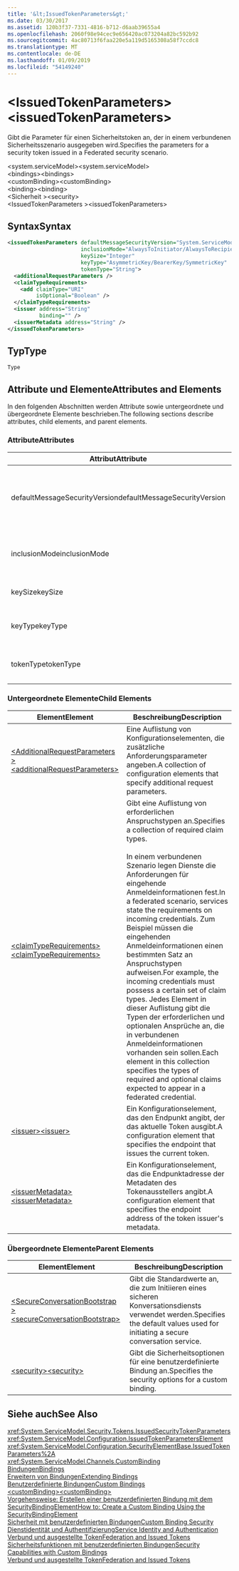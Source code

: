```yaml
---
title: '&lt;IssuedTokenParameters&gt;'
ms.date: 03/30/2017
ms.assetid: 120b3f37-7331-4816-b712-d6aab39655a4
ms.openlocfilehash: 2060f98e94cec9e656420ac073204a82bc592b92
ms.sourcegitcommit: 4ac80713f6faa220e5a119d5165308a58f7ccdc8
ms.translationtype: MT
ms.contentlocale: de-DE
ms.lasthandoff: 01/09/2019
ms.locfileid: "54149240"
---
```

# <a name="ltissuedtokenparametersgt"></a><span data-ttu-id="c784f-102">&lt;IssuedTokenParameters&gt;</span><span class="sxs-lookup"><span data-stu-id="c784f-102">&lt;issuedTokenParameters&gt;</span></span>
<span data-ttu-id="c784f-103">Gibt die Parameter für einen Sicherheitstoken an, der in einem verbundenen Sicherheitsszenario ausgegeben wird.</span><span class="sxs-lookup"><span data-stu-id="c784f-103">Specifies the parameters for a security token issued in a Federated security scenario.</span></span>  
  
 <span data-ttu-id="c784f-104">\<system.serviceModel></span><span class="sxs-lookup"><span data-stu-id="c784f-104">\<system.serviceModel></span></span>  
<span data-ttu-id="c784f-105">\<bindings></span><span class="sxs-lookup"><span data-stu-id="c784f-105">\<bindings></span></span>  
<span data-ttu-id="c784f-106">\<customBinding></span><span class="sxs-lookup"><span data-stu-id="c784f-106">\<customBinding></span></span>  
<span data-ttu-id="c784f-107">\<binding></span><span class="sxs-lookup"><span data-stu-id="c784f-107">\<binding></span></span>  
<span data-ttu-id="c784f-108">\<Sicherheit ></span><span class="sxs-lookup"><span data-stu-id="c784f-108">\<security></span></span>  
<span data-ttu-id="c784f-109">\<IssuedTokenParameters ></span><span class="sxs-lookup"><span data-stu-id="c784f-109">\<issuedTokenParameters></span></span>  
  
## <a name="syntax"></a><span data-ttu-id="c784f-110">Syntax</span><span class="sxs-lookup"><span data-stu-id="c784f-110">Syntax</span></span>  
  
```xml  
<issuedTokenParameters defaultMessageSecurityVersion="System.ServiceModel.MessageSecurityVersion"
                       inclusionMode="AlwaysToInitiator/AlwaysToRecipient/Never/Once"
                       keySize="Integer"
                       keyType="AsymmetricKey/BearerKey/SymmetricKey"
                       tokenType="String">
  <additionalRequestParameters />
  <claimTypeRequirements>
    <add claimType="URI"
         isOptional="Boolean" />
  </claimTypeRequirements>
  <issuer address="String"
          binding="" />
  <issuerMetadata address="String" />
</issuedTokenParameters>
```  
  
## <a name="type"></a><span data-ttu-id="c784f-111">Typ</span><span class="sxs-lookup"><span data-stu-id="c784f-111">Type</span></span>  
 `Type`  
  
## <a name="attributes-and-elements"></a><span data-ttu-id="c784f-112">Attribute und Elemente</span><span class="sxs-lookup"><span data-stu-id="c784f-112">Attributes and Elements</span></span>  
 <span data-ttu-id="c784f-113">In den folgenden Abschnitten werden Attribute sowie untergeordnete und übergeordnete Elemente beschrieben.</span><span class="sxs-lookup"><span data-stu-id="c784f-113">The following sections describe attributes, child elements, and parent elements.</span></span>  
  
### <a name="attributes"></a><span data-ttu-id="c784f-114">Attribute</span><span class="sxs-lookup"><span data-stu-id="c784f-114">Attributes</span></span>  
  
|<span data-ttu-id="c784f-115">Attribut</span><span class="sxs-lookup"><span data-stu-id="c784f-115">Attribute</span></span>|<span data-ttu-id="c784f-116">Beschreibung</span><span class="sxs-lookup"><span data-stu-id="c784f-116">Description</span></span>|  
|---------------|-----------------|  
|<span data-ttu-id="c784f-117">defaultMessageSecurityVersion</span><span class="sxs-lookup"><span data-stu-id="c784f-117">defaultMessageSecurityVersion</span></span>|<span data-ttu-id="c784f-118">Gibt die Versionen der Sicherheitsspezifikationen (WS-Security, WS-Trust, WS-Secure Conversation und WS-Security Policy) an, die von der Bindung unterstützt werden müssen.</span><span class="sxs-lookup"><span data-stu-id="c784f-118">Specifies the versions of the security specifications, (WS-Security, WS-Trust, WS-Secure Conversation and WS-Security Policy) that must be supported by the binding.</span></span> <span data-ttu-id="c784f-119">Dieser Wert ist vom Typ <xref:System.ServiceModel.MessageSecurityVersion>.</span><span class="sxs-lookup"><span data-stu-id="c784f-119">This value is of type <xref:System.ServiceModel.MessageSecurityVersion>.</span></span>|  
|<span data-ttu-id="c784f-120">inclusionMode</span><span class="sxs-lookup"><span data-stu-id="c784f-120">inclusionMode</span></span>|<span data-ttu-id="c784f-121">Gibt die Tokeneinschlussanforderungen an.</span><span class="sxs-lookup"><span data-stu-id="c784f-121">Specifies the token inclusion requirements.</span></span> <span data-ttu-id="c784f-122">Dieses Attribut ist vom Typ <xref:System.ServiceModel.Security.Tokens.SecurityTokenInclusionMode>.</span><span class="sxs-lookup"><span data-stu-id="c784f-122">This attribute is of type <xref:System.ServiceModel.Security.Tokens.SecurityTokenInclusionMode>.</span></span>|  
|<span data-ttu-id="c784f-123">keySize</span><span class="sxs-lookup"><span data-stu-id="c784f-123">keySize</span></span>|<span data-ttu-id="c784f-124">Eine ganze Zahl, die die Größe des Tokenschlüssels angibt.</span><span class="sxs-lookup"><span data-stu-id="c784f-124">An integer that specifies the token key size.</span></span> <span data-ttu-id="c784f-125">Der Standardwert ist 256.</span><span class="sxs-lookup"><span data-stu-id="c784f-125">The default value is 256.</span></span>|  
|<span data-ttu-id="c784f-126">keyType</span><span class="sxs-lookup"><span data-stu-id="c784f-126">keyType</span></span>|<span data-ttu-id="c784f-127">Ein gültiger Wert von <xref:System.IdentityModel.Tokens.SecurityKeyType>, der den Schlüsseltyp angibt.</span><span class="sxs-lookup"><span data-stu-id="c784f-127">A valid value of <xref:System.IdentityModel.Tokens.SecurityKeyType> that specifies the key type.</span></span> <span data-ttu-id="c784f-128">Die Standardeinstellung ist `SymmetricKey`.</span><span class="sxs-lookup"><span data-stu-id="c784f-128">The default is `SymmetricKey`.</span></span>|  
|<span data-ttu-id="c784f-129">tokenType</span><span class="sxs-lookup"><span data-stu-id="c784f-129">tokenType</span></span>|<span data-ttu-id="c784f-130">Eine Zeichenfolge, die den Tokentyp angibt.</span><span class="sxs-lookup"><span data-stu-id="c784f-130">A string that specifies the token type.</span></span> <span data-ttu-id="c784f-131">Der Standardwert ist "http://docs.oasis-open.org/wss/oasis-wss-saml-token-profile-1.1#SAML".</span><span class="sxs-lookup"><span data-stu-id="c784f-131">The default is "http://docs.oasis-open.org/wss/oasis-wss-saml-token-profile-1.1#SAML".</span></span>|  
  
### <a name="child-elements"></a><span data-ttu-id="c784f-132">Untergeordnete Elemente</span><span class="sxs-lookup"><span data-stu-id="c784f-132">Child Elements</span></span>  
  
|<span data-ttu-id="c784f-133">Element</span><span class="sxs-lookup"><span data-stu-id="c784f-133">Element</span></span>|<span data-ttu-id="c784f-134">Beschreibung</span><span class="sxs-lookup"><span data-stu-id="c784f-134">Description</span></span>|  
|-------------|-----------------|  
|[<span data-ttu-id="c784f-135">\<AdditionalRequestParameters ></span><span class="sxs-lookup"><span data-stu-id="c784f-135">\<additionalRequestParameters></span></span>](../../../../../docs/framework/configure-apps/file-schema/wcf/additionalrequestparameters-element.md)|<span data-ttu-id="c784f-136">Eine Auflistung von Konfigurationselementen, die zusätzliche Anforderungsparameter angeben.</span><span class="sxs-lookup"><span data-stu-id="c784f-136">A collection of configuration elements that specify additional request parameters.</span></span>|  
|[<span data-ttu-id="c784f-137">\<claimTypeRequirements></span><span class="sxs-lookup"><span data-stu-id="c784f-137">\<claimTypeRequirements></span></span>](../../../../../docs/framework/configure-apps/file-schema/wcf/claimtyperequirements-element.md)|<span data-ttu-id="c784f-138">Gibt eine Auflistung von erforderlichen Anspruchstypen an.</span><span class="sxs-lookup"><span data-stu-id="c784f-138">Specifies a collection of required claim types.</span></span><br /><br /> <span data-ttu-id="c784f-139">In einem verbundenen Szenario legen Dienste die Anforderungen für eingehende Anmeldeinformationen fest.</span><span class="sxs-lookup"><span data-stu-id="c784f-139">In a federated scenario, services state the requirements on incoming credentials.</span></span> <span data-ttu-id="c784f-140">Zum Beispiel müssen die eingehenden Anmeldeinformationen einen bestimmten Satz an Anspruchstypen aufweisen.</span><span class="sxs-lookup"><span data-stu-id="c784f-140">For example, the incoming credentials must possess a certain set of claim types.</span></span> <span data-ttu-id="c784f-141">Jedes Element in dieser Auflistung gibt die Typen der erforderlichen und optionalen Ansprüche an, die in verbundenen Anmeldeinformationen vorhanden sein sollen.</span><span class="sxs-lookup"><span data-stu-id="c784f-141">Each element in this collection specifies the types of required and optional claims expected to appear in a federated credential.</span></span>|  
|[<span data-ttu-id="c784f-142">\<issuer></span><span class="sxs-lookup"><span data-stu-id="c784f-142">\<issuer></span></span>](../../../../../docs/framework/configure-apps/file-schema/wcf/issuer-of-issuedtokenparameters.md)|<span data-ttu-id="c784f-143">Ein Konfigurationselement, das den Endpunkt angibt, der das aktuelle Token ausgibt.</span><span class="sxs-lookup"><span data-stu-id="c784f-143">A configuration element that specifies the endpoint that issues the current token.</span></span>|  
|[<span data-ttu-id="c784f-144">\<issuerMetadata></span><span class="sxs-lookup"><span data-stu-id="c784f-144">\<issuerMetadata></span></span>](../../../../../docs/framework/configure-apps/file-schema/wcf/issuermetadata-of-issuedtokenparameters.md)|<span data-ttu-id="c784f-145">Ein Konfigurationselement, das die Endpunktadresse der Metadaten des Tokenausstellers angibt.</span><span class="sxs-lookup"><span data-stu-id="c784f-145">A configuration element that specifies the endpoint address of the token issuer's metadata.</span></span>|  
  
### <a name="parent-elements"></a><span data-ttu-id="c784f-146">Übergeordnete Elemente</span><span class="sxs-lookup"><span data-stu-id="c784f-146">Parent Elements</span></span>  
  
|<span data-ttu-id="c784f-147">Element</span><span class="sxs-lookup"><span data-stu-id="c784f-147">Element</span></span>|<span data-ttu-id="c784f-148">Beschreibung</span><span class="sxs-lookup"><span data-stu-id="c784f-148">Description</span></span>|  
|-------------|-----------------|  
|[<span data-ttu-id="c784f-149">\<SecureConversationBootstrap ></span><span class="sxs-lookup"><span data-stu-id="c784f-149">\<secureConversationBootstrap></span></span>](../../../../../docs/framework/configure-apps/file-schema/wcf/secureconversationbootstrap.md)|<span data-ttu-id="c784f-150">Gibt die Standardwerte an, die zum Initiieren eines sicheren Konversationsdiensts verwendet werden.</span><span class="sxs-lookup"><span data-stu-id="c784f-150">Specifies the default values used for initiating a secure conversation service.</span></span>|  
|[<span data-ttu-id="c784f-151">\<security></span><span class="sxs-lookup"><span data-stu-id="c784f-151">\<security></span></span>](../../../../../docs/framework/configure-apps/file-schema/wcf/security-of-custombinding.md)|<span data-ttu-id="c784f-152">Gibt die Sicherheitsoptionen für eine benutzerdefinierte Bindung an.</span><span class="sxs-lookup"><span data-stu-id="c784f-152">Specifies the security options for a custom binding.</span></span>|  
  
## <a name="see-also"></a><span data-ttu-id="c784f-153">Siehe auch</span><span class="sxs-lookup"><span data-stu-id="c784f-153">See Also</span></span>  
 <xref:System.ServiceModel.Security.Tokens.IssuedSecurityTokenParameters>  
 <xref:System.ServiceModel.Configuration.IssuedTokenParametersElement>  
 <xref:System.ServiceModel.Configuration.SecurityElementBase.IssuedTokenParameters%2A>  
 <xref:System.ServiceModel.Channels.CustomBinding>  
 [<span data-ttu-id="c784f-154">Bindungen</span><span class="sxs-lookup"><span data-stu-id="c784f-154">Bindings</span></span>](../../../../../docs/framework/wcf/bindings.md)  
 [<span data-ttu-id="c784f-155">Erweitern von Bindungen</span><span class="sxs-lookup"><span data-stu-id="c784f-155">Extending Bindings</span></span>](../../../../../docs/framework/wcf/extending/extending-bindings.md)  
 [<span data-ttu-id="c784f-156">Benutzerdefinierte Bindungen</span><span class="sxs-lookup"><span data-stu-id="c784f-156">Custom Bindings</span></span>](../../../../../docs/framework/wcf/extending/custom-bindings.md)  
 [<span data-ttu-id="c784f-157">\<customBinding></span><span class="sxs-lookup"><span data-stu-id="c784f-157">\<customBinding></span></span>](../../../../../docs/framework/configure-apps/file-schema/wcf/custombinding.md)  
 [<span data-ttu-id="c784f-158">Vorgehensweise: Erstellen einer benutzerdefinierten Bindung mit dem SecurityBindingElement</span><span class="sxs-lookup"><span data-stu-id="c784f-158">How to: Create a Custom Binding Using the SecurityBindingElement</span></span>](../../../../../docs/framework/wcf/feature-details/how-to-create-a-custom-binding-using-the-securitybindingelement.md)  
 [<span data-ttu-id="c784f-159">Sicherheit mit benutzerdefinierten Bindungen</span><span class="sxs-lookup"><span data-stu-id="c784f-159">Custom Binding Security</span></span>](../../../../../docs/framework/wcf/samples/custom-binding-security.md)  
 [<span data-ttu-id="c784f-160">Dienstidentität und Authentifizierung</span><span class="sxs-lookup"><span data-stu-id="c784f-160">Service Identity and Authentication</span></span>](../../../../../docs/framework/wcf/feature-details/service-identity-and-authentication.md)  
 [<span data-ttu-id="c784f-161">Verbund und ausgestellte Token</span><span class="sxs-lookup"><span data-stu-id="c784f-161">Federation and Issued Tokens</span></span>](../../../../../docs/framework/wcf/feature-details/federation-and-issued-tokens.md)  
 [<span data-ttu-id="c784f-162">Sicherheitsfunktionen mit benutzerdefinierten Bindungen</span><span class="sxs-lookup"><span data-stu-id="c784f-162">Security Capabilities with Custom Bindings</span></span>](../../../../../docs/framework/wcf/feature-details/security-capabilities-with-custom-bindings.md)  
 [<span data-ttu-id="c784f-163">Verbund und ausgestellte Token</span><span class="sxs-lookup"><span data-stu-id="c784f-163">Federation and Issued Tokens</span></span>](../../../../../docs/framework/wcf/feature-details/federation-and-issued-tokens.md)
